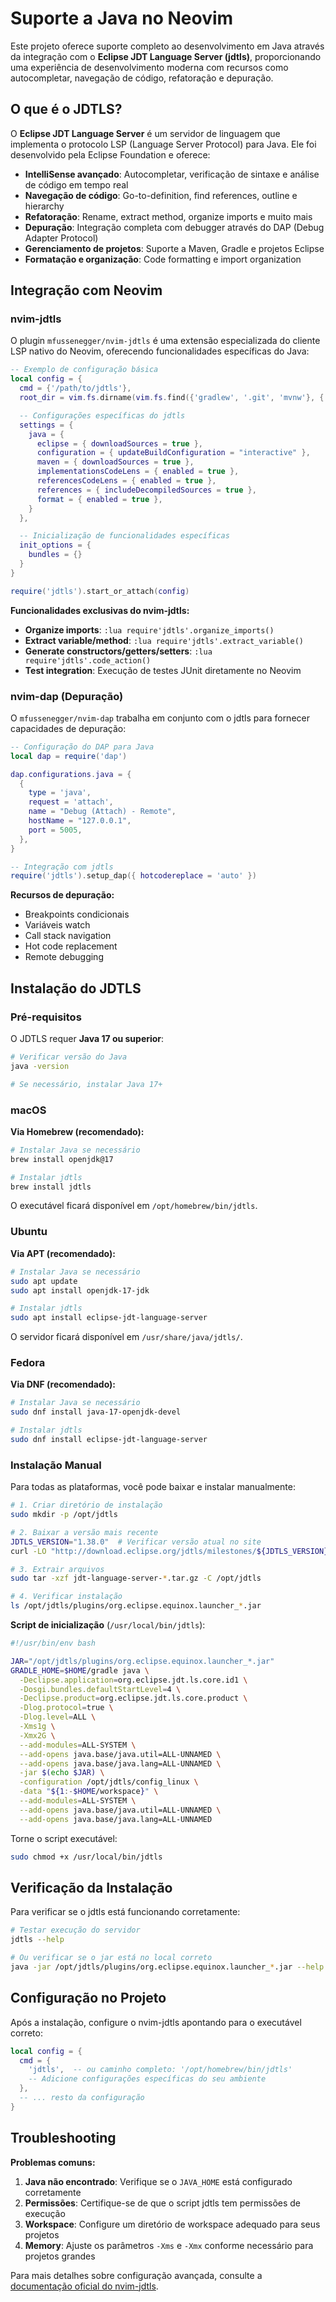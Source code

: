 # Suporte a Java no Neovim

Este projeto oferece suporte completo ao desenvolvimento em Java através da integração com o **Eclipse JDT Language Server (jdtls)**, proporcionando uma experiência de desenvolvimento moderna com recursos como autocompletar, navegação de código, refatoração e depuração.

## O que é o JDTLS?

O **Eclipse JDT Language Server** é um servidor de linguagem que implementa o protocolo LSP (Language Server Protocol) para Java. Ele foi desenvolvido pela Eclipse Foundation e oferece:

- **IntelliSense avançado**: Autocompletar, verificação de sintaxe e análise de código em tempo real
- **Navegação de código**: Go-to-definition, find references, outline e hierarchy
- **Refatoração**: Rename, extract method, organize imports e muito mais
- **Depuração**: Integração completa com debugger através do DAP (Debug Adapter Protocol)
- **Gerenciamento de projetos**: Suporte a Maven, Gradle e projetos Eclipse
- **Formatação e organização**: Code formatting e import organization

## Integração com Neovim

### nvim-jdtls

O plugin `mfussenegger/nvim-jdtls` é uma extensão especializada do cliente LSP nativo do Neovim, oferecendo funcionalidades específicas do Java:

```lua
-- Exemplo de configuração básica
local config = {
  cmd = {'/path/to/jdtls'},
  root_dir = vim.fs.dirname(vim.fs.find({'gradlew', '.git', 'mvnw'}, { upward = true })[1]),

  -- Configurações específicas do jdtls
  settings = {
    java = {
      eclipse = { downloadSources = true },
      configuration = { updateBuildConfiguration = "interactive" },
      maven = { downloadSources = true },
      implementationsCodeLens = { enabled = true },
      referencesCodeLens = { enabled = true },
      references = { includeDecompiledSources = true },
      format = { enabled = true },
    }
  },

  -- Inicialização de funcionalidades específicas
  init_options = {
    bundles = {}
  }
}

require('jdtls').start_or_attach(config)
```

**Funcionalidades exclusivas do nvim-jdtls:**

- **Organize imports**: `:lua require'jdtls'.organize_imports()`
- **Extract variable/method**: `:lua require'jdtls'.extract_variable()`
- **Generate constructors/getters/setters**: `:lua require'jdtls'.code_action()`
- **Test integration**: Execução de testes JUnit diretamente no Neovim

### nvim-dap (Depuração)

O `mfussenegger/nvim-dap` trabalha em conjunto com o jdtls para fornecer capacidades de depuração:

```lua
-- Configuração do DAP para Java
local dap = require('dap')

dap.configurations.java = {
  {
    type = 'java',
    request = 'attach',
    name = "Debug (Attach) - Remote",
    hostName = "127.0.0.1",
    port = 5005,
  },
}

-- Integração com jdtls
require('jdtls').setup_dap({ hotcodereplace = 'auto' })
```

**Recursos de depuração:**

- Breakpoints condicionais
- Variáveis watch
- Call stack navigation
- Hot code replacement
- Remote debugging

## Instalação do JDTLS

### Pré-requisitos

O JDTLS requer **Java 17 ou superior**:

```bash
# Verificar versão do Java
java -version

# Se necessário, instalar Java 17+
```

### macOS

**Via Homebrew (recomendado):**

```bash
# Instalar Java se necessário
brew install openjdk@17

# Instalar jdtls
brew install jdtls
```

O executável ficará disponível em `/opt/homebrew/bin/jdtls`.

### Ubuntu

**Via APT (recomendado):**

```bash
# Instalar Java se necessário
sudo apt update
sudo apt install openjdk-17-jdk

# Instalar jdtls
sudo apt install eclipse-jdt-language-server
```

O servidor ficará disponível em `/usr/share/java/jdtls/`.

### Fedora

**Via DNF (recomendado):**

```bash
# Instalar Java se necessário
sudo dnf install java-17-openjdk-devel

# Instalar jdtls
sudo dnf install eclipse-jdt-language-server
```

### Instalação Manual

Para todas as plataformas, você pode baixar e instalar manualmente:

```bash
# 1. Criar diretório de instalação
sudo mkdir -p /opt/jdtls

# 2. Baixar a versão mais recente
JDTLS_VERSION="1.38.0"  # Verificar versão atual no site
curl -LO "http://download.eclipse.org/jdtls/milestones/${JDTLS_VERSION}/jdt-language-server-${JDTLS_VERSION}-202406271335.tar.gz"

# 3. Extrair arquivos
sudo tar -xzf jdt-language-server-*.tar.gz -C /opt/jdtls

# 4. Verificar instalação
ls /opt/jdtls/plugins/org.eclipse.equinox.launcher_*.jar
```

**Script de inicialização** (`/usr/local/bin/jdtls`):

```bash
#!/usr/bin/env bash

JAR="/opt/jdtls/plugins/org.eclipse.equinox.launcher_*.jar"
GRADLE_HOME=$HOME/gradle java \
  -Declipse.application=org.eclipse.jdt.ls.core.id1 \
  -Dosgi.bundles.defaultStartLevel=4 \
  -Declipse.product=org.eclipse.jdt.ls.core.product \
  -Dlog.protocol=true \
  -Dlog.level=ALL \
  -Xms1g \
  -Xmx2G \
  --add-modules=ALL-SYSTEM \
  --add-opens java.base/java.util=ALL-UNNAMED \
  --add-opens java.base/java.lang=ALL-UNNAMED \
  -jar $(echo $JAR) \
  -configuration /opt/jdtls/config_linux \
  -data "${1:-$HOME/workspace}" \
  --add-modules=ALL-SYSTEM \
  --add-opens java.base/java.util=ALL-UNNAMED \
  --add-opens java.base/java.lang=ALL-UNNAMED
```

Torne o script executável:

```bash
sudo chmod +x /usr/local/bin/jdtls
```

## Verificação da Instalação

Para verificar se o jdtls está funcionando corretamente:

```bash
# Testar execução do servidor
jdtls --help

# Ou verificar se o jar está no local correto
java -jar /opt/jdtls/plugins/org.eclipse.equinox.launcher_*.jar --help
```

## Configuração no Projeto

Após a instalação, configure o nvim-jdtls apontando para o executável correto:

```lua
local config = {
  cmd = {
    'jdtls',  -- ou caminho completo: '/opt/homebrew/bin/jdtls'
    -- Adicione configurações específicas do seu ambiente
  },
  -- ... resto da configuração
}
```

## Troubleshooting

**Problemas comuns:**

1. **Java não encontrado**: Verifique se o `JAVA_HOME` está configurado corretamente
2. **Permissões**: Certifique-se de que o script jdtls tem permissões de execução
3. **Workspace**: Configure um diretório de workspace adequado para seus projetos
4. **Memory**: Ajuste os parâmetros `-Xms` e `-Xmx` conforme necessário para projetos grandes

Para mais detalhes sobre configuração avançada, consulte a [documentação oficial do nvim-jdtls](https://github.com/mfussenegger/nvim-jdtls).

